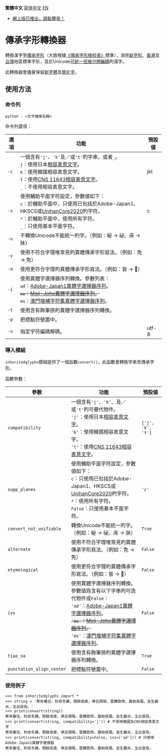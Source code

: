 **繁體中文󠄁** [简体中文󠄁](https://github.com/haydenwong7bm/inherited-glyphs-converter/blob/main/README_sc.md) [EN](https://github.com/haydenwong7bm/inherited-glyphs-converter/blob/main/README_en.md)

* [網󠄁上版已推出，請󠄁點擊我！](https://haydenwong7bm.github.io/inherited-glyphs-converter/zh-tc/)

# 傳承字形轉換器
 轉換漢字至[傳承字形](https://zh.wikipedia.org/wiki/%E8%88%8A%E5%AD%97%E5%BD%A2)（大致根據[《傳承字形檢校󠄁表》](https://github.com/ichitenfont/inheritedglyphs)標準），消󠄁除[新字形](https://zh.wikipedia.org/wiki/%E6%96%B0%E5%AD%97%E5%BD%A2)、[香港󠄁](https://zh.wikipedia.org/wiki/%E5%B8%B8%E7%94%A8%E5%AD%97%E5%AD%97%E5%BD%A2%E8%A1%A8)及󠄁[台灣](https://zh.wikipedia.org/wiki/%E5%9C%8B%E5%AD%97%E6%A8%99%E6%BA%96%E5%AD%97%E9%AB%94)地區󠄁標準字形，及󠄁於Unicode[可統一但被分󠄁開編󠄁碼](https://gitee.com/eisoch/irg/issues/I5FR1Q)的󠄁漢字。
 
 此轉換器會儘量保留[新字體](https://zh.wikipedia.org/wiki/%E6%96%B0%E5%AD%97%E4%BD%93)及󠄁[簡化󠄁字](https://zh.wikipedia.org/wiki/%E7%AE%80%E5%8C%96%E5%AD%97)。
 
 ## 使󠄁用方法
 
 ### 命令列
 
	python . <文󠄁字檔案名稱󠄁>
 
 命令列選󠄁項：
 
 | **選󠄁項** | **功能** | **預設値** |
 |---|---|---|
 | `-c` | 一個含有`'j'`、`'k'`及󠄁／或`'t'`的󠄁字串，或者`_`。<br>`j`：使󠄁用日本[相容表意󠄁文󠄁字](https://zh.wikipedia.org/wiki/%E4%B8%AD%E6%97%A5%E9%9F%93%E7%9B%B8%E5%AE%B9%E8%A1%A8%E6%84%8F%E6%96%87%E5%AD%97)。<br>`k`：使󠄁用韓󠄁國相容表意󠄁文󠄁字。<br>`t`：使󠄁用[CNS 11643相容表意󠄁文󠄁字](https://zh.wikipedia.org/wiki/%E4%B8%AD%E6%97%A5%E9%9F%93%E7%9B%B8%E5%AE%B9%E8%A1%A8%E6%84%8F%E6%96%87%E5%AD%97%E8%A3%9C%E5%85%85%E5%8D%80)。<br>`_`：不使󠄁用相容表意󠄁文󠄁字。 | jkt |
 | `-s` | 使󠄁用輔助平󠄁面字符設定，參數値如下：<br>`c`：於輔助平󠄁面中，只使󠄁用已包󠄁括於Adobe-Japan1、HKSCS或[UnihanCore2020](https://www.unicode.org/L2/L2019/19388-unihan-core-2020.pdf)的󠄁字符。<br>`*`：於輔助平󠄁面中，使󠄁用所󠄁有字符。<br>`_`：只使󠄁用基本平󠄁面字符。 | c |
 | `-n` | 不轉換Unicode不能統一的󠄁字。（例如：秘 → 祕、床 → 牀） | |
 | `-v` | 使󠄁用不符合字理唯常見的󠄁異體傳承字形寫法。（例如：免 → 免） | |
 | `-a` | 使󠄁用更󠄁符合字理的󠄁異體傳承字形寫法。（例如：皆 → 𣅜） | |
 | `-i` | 使󠄁用異體字選󠄁擇器序列轉換。參數列表：<br>`ad`：[Adobe-Japan1異體字選󠄁擇器序列](https://unicode.org/ivd/data/2022-09-13/IVD_Charts_Adobe-Japan1.pdf)。<br>~~`mo`：[Moji-Joho異體字選󠄁擇器序列](https://unicode.org/ivd/data/2022-09-13/IVD_Charts_Moji_Joho.pdf)。~~<br>`ms`：[澳門增補字符集異體字選󠄁擇器序列](https://unicode.org/ivd/data/2022-09-13/IVD_Charts_MSARG.pdf)。 | |
 | `-t` | 使󠄁用含有飾󠄁筆捺的󠄁異體字選󠄁擇器序列轉換。 | |
 | `-p` | 把標點符號置中。 | |
 | `-u` | 指定字符編󠄁碼解碼。 | utf-8 |
 
 ### 導󠄁入模組
 
 `inheritedglyphs`模組提供了一個函數`convert()`，此函數會轉換字串至傳承字形。
 
 函數參數：
 
 | **參數** | **功能** | **預設値** |
 |---|---|---|
 | `compatibility` | 一個含有`'j'`、`'k'`、及󠄁／或`'t'`的󠄁可疊代物件。<br>`'j'`：使󠄁用日本[相容表意󠄁文󠄁字](https://zh.wikipedia.org/wiki/%E4%B8%AD%E6%97%A5%E9%9F%93%E7%9B%B8%E5%AE%B9%E8%A1%A8%E6%84%8F%E6%96%87%E5%AD%97)。<br>`'k'`：使󠄁用韓󠄁國相容表意󠄁文󠄁字。<br> `'t'`：使󠄁用[CNS 11643相容表意󠄁文󠄁字](https://zh.wikipedia.org/wiki/%E4%B8%AD%E6%97%A5%E9%9F%93%E7%9B%B8%E5%AE%B9%E8%A1%A8%E6%84%8F%E6%96%87%E5%AD%97%E8%A3%9C%E5%85%85%E5%8D%80)。 | `['j', 'k', 't']` |
 | `supp_planes` | 使󠄁用輔助平󠄁面字符設定，參數値如下：<br>`c`：只使󠄁用已包󠄁括於Adobe-Japan1、HKSCS或[UnihanCore2020](https://www.unicode.org/L2/L2019/19388-unihan-core-2020.pdf)的󠄁字符。<br>`*`：使󠄁用所󠄁有字符。<br>`False`：只使󠄁用基本平󠄁面字符。 | `'c'` |
 | `convert_not_unifiable` | 轉換Unicode不能統一的󠄁字。（例如：秘 → 祕、床 → 牀） | `True` |
 | `alternate` | 使󠄁用不符合字理唯常見的󠄁異體傳承字形寫法。（例如：免 → 免） | `False` |
 | `etymological` | 使󠄁用更󠄁符合字理的󠄁異體傳承字形寫法。（例如：皆 → 𣅜） | `False` |
 | `ivs` | 使󠄁用異體字選󠄁擇器序列轉換。參數値爲含有以下字串的󠄁可迭󠄁代物件或`False`：<br>`'ad'`：[Adobe-Japan1異體字選󠄁擇器序列](https://unicode.org/ivd/data/2022-09-13/IVD_Charts_Adobe-Japan1.pdf)。<br>~~`'mo'`：[Moji-Joho異體字選󠄁擇器序列](https://unicode.org/ivd/data/2022-09-13/IVD_Charts_Moji_Joho.pdf)。~~<br>`'ms'`：[澳門增補字符集異體字選󠄁擇器序列](https://unicode.org/ivd/data/2022-09-13/IVD_Charts_MSARG.pdf)。 | `False` |
 | `tiao_na` | 使󠄁用含有飾󠄁筆捺的󠄁異體字選󠄁擇器序列轉換。 | `True` |
 | `punctation_align_center` | 把標點符號置中。 | `False` |
 
 ### 使󠄁用例子
 
	>>> from inheritedglyphs import *
	>>> string = '寒來暑往，秋收冬藏。閏餘成歳，律吕調陽。雲騰致雨，露結為霜。金生麗水，玉出崑崗。'
	>>> print(convert(string))
	寒來暑往，秋收冬藏。閏餘成歲，律呂調陽。雲騰致雨，露結爲霜。金生麗水，玉出崑崗。
	>>> print(convert(string, compatibility='j')) # 不使󠄁用韓󠄁國及󠄁CNS相容表意󠄁文󠄁字
	寒來暑往，秋收冬藏。閏餘成歲，律呂調陽。雲騰致雨，露結爲霜。金生麗水，玉出崑崗。
	>>> print(convert(string, compatibility=False, ivs=['ad'])) # 只使用Adobe-Japan1異體字選󠄁擇器
	寒󠄁來暑󠄁往󠄁，秋收冬󠄀藏。閏餘成󠄁歲，律呂調󠄁陽。雲騰󠄁致雨，露結爲霜。金生麗󠄁水，玉出崑崗。
